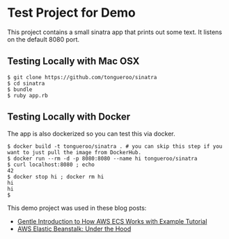 # Test Project for Demo

This project contains a small sinatra app that prints out some text.  It listens on the default 8080 port.

## Testing Locally with Mac OSX

    $ git clone https://github.com/tongueroo/sinatra
    $ cd sinatra
    $ bundle
    $ ruby app.rb

## Testing Locally with Docker

The app is also dockerized so you can test this via docker.

    $ docker build -t tongueroo/sinatra . # you can skip this step if you want to just pull the image from DockerHub.
    $ docker run --rm -d -p 8080:8080 --name hi tongueroo/sinatra
    $ curl localhost:8080 ; echo
    42
    $ docker stop hi ; docker rm hi
    hi
    hi
    $

This demo project was used in these blog posts:

* [Gentle Introduction to How AWS ECS Works with Example Tutorial](https://blog.boltops.com/2017/09/09/a-gentle-introduction-to-aws-ecs-with-example-tutorial)
* [AWS Elastic Beanstalk: Under the Hood](https://blog.boltops.com/2017/07/19/under-the-hood-of-aws-elastic-beanstalk-part-1)
